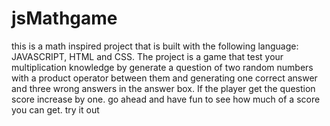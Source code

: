 # jsMathgame
this is a math inspired project that is built with the following language: JAVASCRIPT, HTML and CSS. 
The project is a game that test your multiplication knowledge by generate a question of two random numbers with a product operator between them and generating one correct answer and three wrong answers in the answer box. 
If the player get the question score increase by one. go ahead and have fun to see how much of a score you can get. try it out
